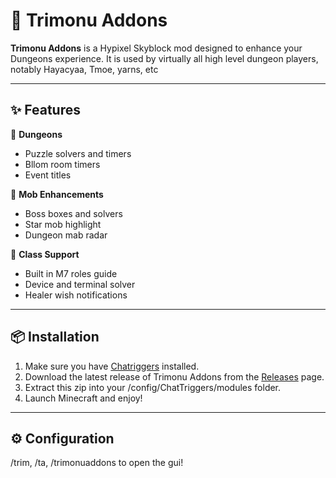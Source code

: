 # 🤖 Trimonu Addons

**Trimonu Addons** is a Hypixel Skyblock mod designed to enhance your Dungeons experience. It is used by virtually all high level dungeon players, notably Hayacyaa, Tmoe, yarns, etc

---

## ✨ Features

🔹 **Dungeons**  
- Puzzle solvers and timers
- Bllom room timers
- Event titles

🔹 **Mob Enhancements**  
- Boss boxes and solvers 
- Star mob highlight
- Dungeon mab radar

🔹 **Class Support**  
- Built in M7 roles guide
- Device and terminal solver
- Healer wish notifications

---

## 📦 Installation

1. Make sure you have [Chatriggers](https://chattriggers.com/) installed.  
2. Download the latest release of Trimonu Addons from the [Releases](https://github.com/Tmoe-6I7/Trimonu-Addons/releases/tag/TrimonuAddons) page.  
3. Extract this zip into your /config/ChatTriggers/modules folder.
4. Launch Minecraft and enjoy!

---

## ⚙️ Configuration

/trim, /ta, /trimonuaddons to open the gui!
